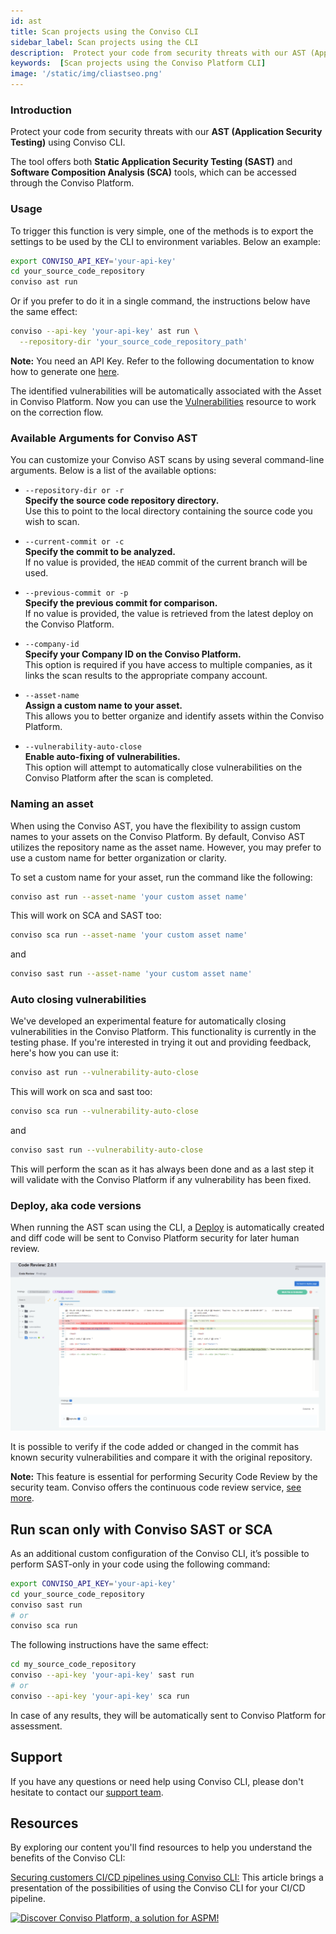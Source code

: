 ```yaml
---
id: ast
title: Scan projects using the Conviso CLI
sidebar_label: Scan projects using the CLI
description:  Protect your code from security threats with our AST (Application Security Testing) using Conviso CLI. Know more about!
keywords:  [Scan projects using the Conviso Platform CLI]
image: '/static/img/cliastseo.png'
---
```


### Introduction

Protect your code from security threats with our **AST (Application Security Testing)** using Conviso CLI.

The tool offers both **Static Application Security Testing (SAST)** and **Software Composition Analysis (SCA)** tools, which can be accessed through the Conviso Platform.


### Usage

To trigger this function is very simple, one of the methods is to export the settings to be used by the CLI to environment variables. Below an example:

```bash
export CONVISO_API_KEY='your-api-key'
cd your_source_code_repository
conviso ast run
```

Or if you prefer to do it in a single command, the instructions below have the same effect:

```bash
conviso --api-key 'your-api-key' ast run \
  --repository-dir 'your_source_code_repository_path'
```

**Note:** You need an API Key. Refer to the following documentation to know how to generate one [here](../platform/security-feed.md#generate-api-key).

The identified vulnerabilities will be automatically associated with the Asset in Conviso Platform. Now you can use the [Vulnerabilities](../../platform/vulnerabilities) resource to work on the correction flow.

### Available Arguments for Conviso AST

You can customize your Conviso AST scans by using several command-line arguments. Below is a list of the available options:

- `--repository-dir or -r`  
  **Specify the source code repository directory.**  
  Use this to point to the local directory containing the source code you wish to scan.

- `--current-commit or -c`  
  **Specify the commit to be analyzed.**  
  If no value is provided, the `HEAD` commit of the current branch will be used.

- `--previous-commit or -p`  
  **Specify the previous commit for comparison.**  
  If no value is provided, the value is retrieved from the latest deploy on the Conviso Platform.

- `--company-id`  
  **Specify your Company ID on the Conviso Platform.**  
This option is required if you have access to multiple companies, as it links the scan results to the appropriate company account.

- `--asset-name`  
  **Assign a custom name to your asset.**  
  This allows you to better organize and identify assets within the Conviso Platform.

- `--vulnerability-auto-close`  
  **Enable auto-fixing of vulnerabilities.**  
  This option will attempt to automatically close vulnerabilities on the Conviso Platform after the scan is completed.

### Naming an asset

When using the Conviso AST, you have the flexibility to assign custom names to your assets on the Conviso Platform. By default, Conviso AST utilizes the repository name as the asset name. However, you may prefer to use a custom name for better organization or clarity.

To set a custom name for your asset, run the command like the following:

```bash
conviso ast run --asset-name 'your custom asset name'
```

This will work on SCA and SAST too:

```bash
conviso sca run --asset-name 'your custom asset name'
```

and

```bash
conviso sast run --asset-name 'your custom asset name'
```

### Auto closing vulnerabilities

We've developed an experimental feature for automatically closing vulnerabilities in the Conviso Platform. This functionality is currently in the testing phase. If you're interested in trying it out and providing feedback, here's how you can use it:

```bash
conviso ast run --vulnerability-auto-close
```

This will work on sca and sast too:

```bash
conviso sca run --vulnerability-auto-close
```

and

```bash
conviso sast run --vulnerability-auto-close
```

This will perform the scan as it has always been done and as a last step it will validate with the Conviso Platform if any vulnerability has been fixed.

### Deploy, aka code versions

When running the AST scan using the CLI, a [Deploy](../guides/code-review-strategies) is automatically created and diff code will be sent to Conviso Platform security for later human review.

<div style={{textAlign: 'center'}}>

[![img](../../static/img/cli-ast1.png 'Conviso Platform security Code Review')](https://cta-service-cms2.hubspot.com/web-interactives/public/v1/track/redirect?encryptedPayload=AVxigLKtcWzoFbzpyImNNQsXC9S54LjJuklwM39zNd7hvSoR%2FVTX%2FXjNdqdcIIDaZwGiNwYii5hXwRR06puch8xINMyL3EXxTMuSG8Le9if9juV3u%2F%2BX%2FCKsCZN1tLpW39gGnNpiLedq%2BrrfmYxgh8G%2BTcRBEWaKasQ%3D&webInteractiveContentId=125788977029&portalId=5613826)

</div>

It is possible to verify if the code added or changed in the commit has known security vulnerabilities and compare it with the original repository.

**Note:** This feature is essential for performing Security Code Review by the security team. Conviso offers the continuous code review service, [see more](https://bit.ly/457M2Cb).


## Run scan only with Conviso SAST or SCA

As an additional custom configuration of the Conviso CLI, it’s possible to perform SAST-only in your code using the following command:

```bash
export CONVISO_API_KEY='your-api-key'
cd your_source_code_repository
conviso sast run
# or
conviso sca run
```

The following instructions have the same effect:

```bash
cd my_source_code_repository
conviso --api-key 'your-api-key' sast run
# or
conviso --api-key 'your-api-key' sca run
```

In case of any results, they will be automatically sent to Conviso Platform for assessment.

## Support
If you have any questions or need help using Conviso CLI, please don't hesitate to contact our [support team](mailto:support@convisoappsec.com).

## Resources
By exploring our content you'll find resources to help you understand the benefits of the Conviso CLI:

[Securing customers CI/CD pipelines using Conviso CLI:](https://bit.ly/3LS1oD7) This article brings a presentation of the possibilities of using the Conviso CLI for your CI/CD pipeline.

[![Discover Conviso Platform, a solution for ASPM!](https://no-cache.hubspot.com/cta/default/5613826/interactive-125788977029.png)](https://cta-service-cms2.hubspot.com/web-interactives/public/v1/track/redirect?encryptedPayload=AVxigLKtcWzoFbzpyImNNQsXC9S54LjJuklwM39zNd7hvSoR%2FVTX%2FXjNdqdcIIDaZwGiNwYii5hXwRR06puch8xINMyL3EXxTMuSG8Le9if9juV3u%2F%2BX%2FCKsCZN1tLpW39gGnNpiLedq%2BrrfmYxgh8G%2BTcRBEWaKasQ%3D&webInteractiveContentId=125788977029&portalId=5613826)
